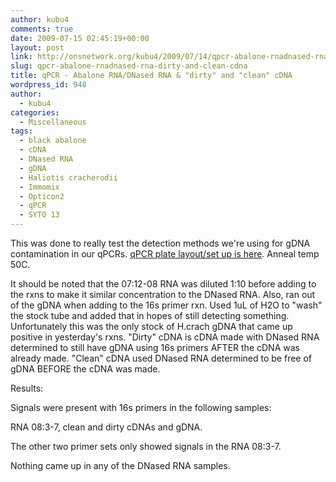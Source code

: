 ```yaml
---
author: kubu4
comments: true
date: 2009-07-15 02:45:19+00:00
layout: post
link: http://onsnetwork.org/kubu4/2009/07/14/qpcr-abalone-rnadnased-rna-dirty-and-clean-cdna/
slug: qpcr-abalone-rnadnased-rna-dirty-and-clean-cdna
title: qPCR - Abalone RNA/DNased RNA & "dirty" and "clean" cDNA
wordpress_id: 948
author:
  - kubu4
categories:
  - Miscellaneous
tags:
  - black abalone
  - cDNA
  - DNased RNA
  - gDNA
  - Haliotis cracherodii
  - Immomix
  - Opticon2
  - qPCR
  - SYTO 13
---
```


This was done to really test the detection methods we're using for gDNA contamination in our qPCRs. [qPCR plate layout/set up is here](http://eagle.fish.washington.edu/Arabidopsis/Notebook%20Workup%20Files/20090714-01.jpg). Anneal temp 50C.

It should be noted that the 07:12-08 RNA was diluted 1:10 before adding to the rxns to make it similar concentration to the DNased RNA. Also, ran out of the gDNA when adding to the 16s primer rxn. Used 1uL of H2O to "wash" the stock tube and added that in hopes of still detecting something. Unfortunately this was the only stock of H.crach gDNA that came up positive in yesterday's rxns. "Dirty" cDNA is cDNA made with DNased RNA determined to still have gDNA using 16s primers AFTER the cDNA was already made. "Clean" cDNA used DNased RNA determined to be free of gDNA BEFORE the cDNA was made.

Results:

Signals were present with 16s primers in the following samples:

RNA 08:3-7, clean and dirty cDNAs and gDNA.

The other two primer sets only showed signals in the RNA 08:3-7.

Nothing came up in any of the DNased RNA samples.

